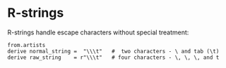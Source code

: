 # R-strings

R-strings handle escape characters without special treatment:

```prql
from.artists
derive normal_string =  "\\\t"   #  two characters - \ and tab (\t)
derive raw_string    = r"\\\t"   # four characters - \, \, \, and t
```
